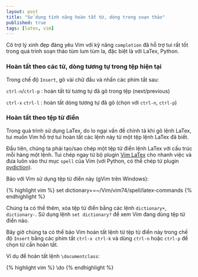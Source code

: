 ```yaml
---
layout: post
title: "Sử dụng tính năng hoàn tất từ, dòng trong soạn thảo"
published: true
tags: [latex, vim]
---
```



Cô trợ lý xinh đẹp đáng yêu Vim với kỹ năng `completion` đã hỗ trợ tui rất tốt
trong quá trình soạn thảo tùm lum tùm la, đặc biệt là với LaTex, Python.

### Hoàn tất theo các từ, dòng tương tự trong tệp hiện tại

Trong chế độ `Insert`, gõ vài chữ đầu và nhấn các phím tắt sau:

`ctrl-n`/`ctrl-p` : hoàn tất từ tương tự đã gõ trong tệp (next/previous)

`ctrl-x` `ctrl-l` : hoàn tất dòng tương tự đã gõ (chọn với `ctrl-n`, `ctrl-p`)

### Hoàn tất theo tệp từ điển

Trong quá trình sử dụng LaTex, do lo ngại vấn đề chính tả khi gõ lệnh LaTex,
tui muốn Vim hỗ trợ tui hoàn tất các lệnh này từ một tệp lệnh LaTex đã biết.

Đầu tiên, chúng ta phải tạo/sao chép một tệp từ điển lệnh LaTex với cấu trúc
mỗi hàng một lệnh. Tui chép ngay từ bộ plugin [Vim LaTex][latex-suite] cho
nhanh việc và đưa luôn vào thư mục `spell` của Vim (với Python, có thể chép từ
plugin [pydiction][pydiction]).

Bảo với Vim sử dụng tệp từ điển này (gVim trên Windows):

{% highlight vim %}
set dictionary+=~/Vim/vim74/spell/latex-commands
{% endhighlight %}

Chúng ta có thể thêm, xóa tệp từ điển bằng các lệnh `dictionary+`,
`dictionary-`. Sử dụng lệnh `set dictionary?` để xem Vim đang dùng tệp từ điển
nào.

Bây giờ chúng ta có thể bảo Vim hoàn tất lệnh từ tệp từ điển này trong chế độ
`Insert` bằng các phím tắt `ctrl-x ctrl-k` và dùng `ctrl-n` hoặc `ctrl-p` để
chọn từ cần hoàn tất.

Ví dụ để hoàn tất lệnh `\documentclass`:

{% highlight vim %}
\do<ctrl-x><ctrl-k><ctrl-n>
{% endhighlight %}

[latex-suite]: http://vim-latex.sourceforge.net/
[pydiction]: https://github.com/rkulla/pydiction
